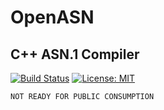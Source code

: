 # OpenASN

## C++ ASN.1 Compiler

[![Build Status](https://travis-ci.org/abhijeet080808/OpenASN.svg?branch=master)](https://travis-ci.org/abhijeet080808/OpenASN)
[![License: MIT](https://img.shields.io/badge/License-MIT-blue.svg)](https://github.com/abhijeet080808/OpenASN/blob/master/LICENSE)

    NOT READY FOR PUBLIC CONSUMPTION
